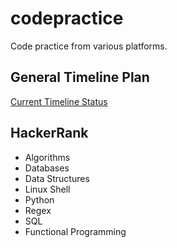 # codepractice

Code practice from various platforms.

## General Timeline Plan

[Current Timeline Status](https://docs.google.com/spreadsheets/d/1sjuR_wRIq38F0H4jc70RmD2CydzffyTmtQl6NtZSEjo/edit?usp=sharing)

## HackerRank

* Algorithms
* Databases
* Data Structures
* Linux Shell
* Python
* Regex
* SQL
* Functional Programming
